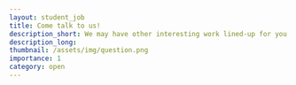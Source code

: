```yaml
---
layout: student_job
title: Come talk to us!
description_short: We may have other interesting work lined-up for you. And if you have your own idea, maybe even for a start-up, don't hesitate to contact us - we will support you as best as we can!
description_long: 
thumbnail: /assets/img/question.png
importance: 1
category: open
---
```

